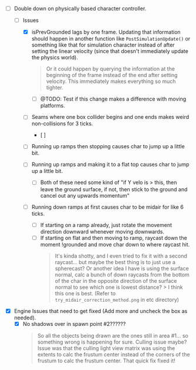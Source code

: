 - [ ] Double down on physically based character controller.
    - [ ] Issues

        - [x] isPrevGrounded lags by one frame. Updating that information should happen in another function like `PostSimulationUpdate()` or something like that for simulation character instead of after setting the linear velocity (since that doesn't immediately update the physics world).
            > Or it could happen by querying the information at the beginning of the frame instead of the end after setting velocity.
            > This immediately makes everything so much tighter.
            - [ ] @TODO: Test if this change makes a difference with moving platforms.

        - [ ] Seams where one box collider begins and one ends makes weird non-collisions for 3 ticks.
            - [ ] 

        - [ ] Running up ramps then stopping causes char to jump up a little bit.
        - [ ] Running up ramps and making it to a flat top causes char to jump up a little bit.
            - [ ] Both of these need some kind of "if Y velo is > this, then leave the ground surface, if not, then stick to the ground and cancel out any upwards momentum"

        - [ ] Running down ramps at first causes char to be midair for like 6 ticks.
            - [ ] If starting on a ramp already, just rotate the movement direction downward whenever moving downwards.
            - [ ] If starting on flat and then moving to ramp, raycast down the moment !grounded and move char down to where raycast hit.
                > It's kinda shotty, and I even tried to fix it with a second raycast... but maybe the best thing is to just use a spherecast?
                > Or another idea I have is using the surface normal, calc a bunch of down raycasts from the bottom of the char in the opposite direction of the surface normal to see which one is lowest distance?
                    > I think this one is best. (Refer to `try_midair_correction_method.png` in etc directory)

- [x] Engine Issues that need to get fixed (Add more and uncheck the box as needed).
    - [x] No shadows over in spawn point #2??????
        > So all the objects being drawn are the ones still in area #1... so something wrong is happening for sure. Culling issue maybe?
        > Issue was that the culling light view matrix was using the extents to calc the frustum center instead of the corners of the frustum to calc the frustum center. That quick fix fixed it!